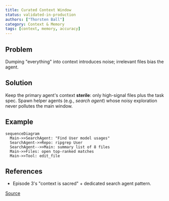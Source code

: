 ```yaml
---
title: Curated Context Window
status: validated-in-production
authors: ["Thorsten Ball"]
category: Context & Memory
tags: [context, memory, accuracy]
---
```


## Problem
Dumping "everything" into context introduces noise; irrelevant files bias the agent.

## Solution
Keep the primary agent's context **sterile**: only high-signal files plus the task spec.
Spawn helper agents (e.g., *search agent*) whose noisy exploration never pollutes the main window.

## Example
```mermaid
sequenceDiagram
  Main->>SearchAgent: "Find User model usages"
  SearchAgent->>Repo: ripgrep User
  SearchAgent-->>Main: summary list of 8 files
  Main->>Files: open top-ranked matches
  Main->>Tool: edit_file
```

## References

* Episode 3's "context is sacred" + dedicated search agent pattern.

[Source](https://www.nibzard.com/ampcode)